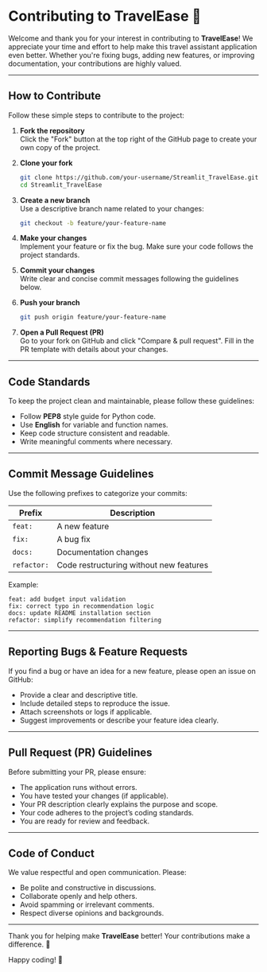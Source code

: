 # Contributing to TravelEase 🚀

Welcome and thank you for your interest in contributing to **TravelEase**! We appreciate your time and effort to help make this travel assistant application even better. Whether you're fixing bugs, adding new features, or improving documentation, your contributions are highly valued.

---

## How to Contribute

Follow these simple steps to contribute to the project:

1. **Fork the repository**  
   Click the "Fork" button at the top right of the GitHub page to create your own copy of the project.

2. **Clone your fork**  
   ```bash
   git clone https://github.com/your-username/Streamlit_TravelEase.git
   cd Streamlit_TravelEase
   ```

3. **Create a new branch**  
   Use a descriptive branch name related to your changes:  
   ```bash
   git checkout -b feature/your-feature-name
   ```

4. **Make your changes**  
   Implement your feature or fix the bug. Make sure your code follows the project standards.

5. **Commit your changes**  
   Write clear and concise commit messages following the guidelines below.

6. **Push your branch**  
   ```bash
   git push origin feature/your-feature-name
   ```

7. **Open a Pull Request (PR)**  
   Go to your fork on GitHub and click "Compare & pull request". Fill in the PR template with details about your changes.

---

## Code Standards

To keep the project clean and maintainable, please follow these guidelines:

- Follow **PEP8** style guide for Python code.
- Use **English** for variable and function names.
- Keep code structure consistent and readable.
- Write meaningful comments where necessary.

---

## Commit Message Guidelines

Use the following prefixes to categorize your commits:

| Prefix   | Description                          |
|----------|------------------------------------|
| `feat:`  | A new feature                      |
| `fix:`   | A bug fix                         |
| `docs:`  | Documentation changes             |
| `refactor:` | Code restructuring without new features |

Example:  
```
feat: add budget input validation
fix: correct typo in recommendation logic
docs: update README installation section
refactor: simplify recommendation filtering
```

---

## Reporting Bugs & Feature Requests

If you find a bug or have an idea for a new feature, please open an issue on GitHub:

- Provide a clear and descriptive title.
- Include detailed steps to reproduce the issue.
- Attach screenshots or logs if applicable.
- Suggest improvements or describe your feature idea clearly.

---

## Pull Request (PR) Guidelines

Before submitting your PR, please ensure:

- The application runs without errors.
- You have tested your changes (if applicable).
- Your PR description clearly explains the purpose and scope.
- Your code adheres to the project’s coding standards.
- You are ready for review and feedback.

---

## Code of Conduct

We value respectful and open communication. Please:

- Be polite and constructive in discussions.
- Collaborate openly and help others.
- Avoid spamming or irrelevant comments.
- Respect diverse opinions and backgrounds.

---

Thank you for helping make **TravelEase** better! Your contributions make a difference. 🌟

Happy coding! 🎉
